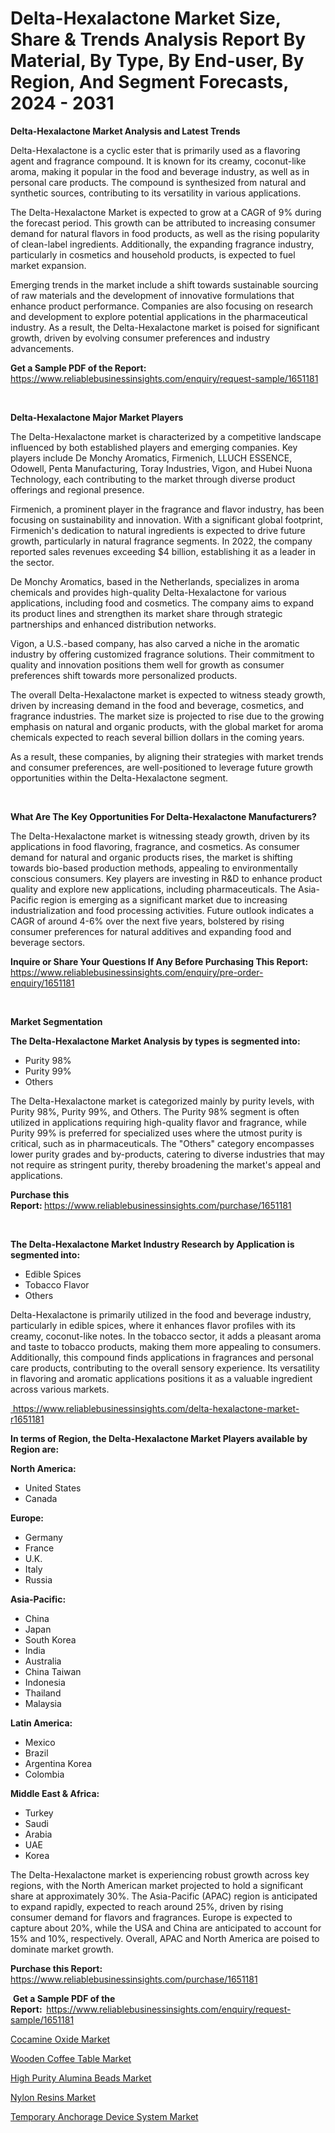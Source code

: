 <p><h1>Delta-Hexalactone Market Size, Share & Trends Analysis Report By Material, By Type, By End-user, By Region, And Segment Forecasts, 2024 - 2031</h1></p><p><strong>Delta-Hexalactone Market Analysis and Latest Trends</strong></p>
<p><p>Delta-Hexalactone is a cyclic ester that is primarily used as a flavoring agent and fragrance compound. It is known for its creamy, coconut-like aroma, making it popular in the food and beverage industry, as well as in personal care products. The compound is synthesized from natural and synthetic sources, contributing to its versatility in various applications.</p><p>The Delta-Hexalactone Market is expected to grow at a CAGR of 9% during the forecast period. This growth can be attributed to increasing consumer demand for natural flavors in food products, as well as the rising popularity of clean-label ingredients. Additionally, the expanding fragrance industry, particularly in cosmetics and household products, is expected to fuel market expansion. </p><p>Emerging trends in the market include a shift towards sustainable sourcing of raw materials and the development of innovative formulations that enhance product performance. Companies are also focusing on research and development to explore potential applications in the pharmaceutical industry. As a result, the Delta-Hexalactone market is poised for significant growth, driven by evolving consumer preferences and industry advancements.</p></p>
<p><strong>Get a Sample PDF of the Report:&nbsp;</strong> <a href="https://www.reliablebusinessinsights.com/enquiry/request-sample/1651181?utm_campaign=1119&utm_medium=2&utm_source=Github&utm_content=ia&utm_term=26092024&utm_id=delta-hexalactone">https://www.reliablebusinessinsights.com/enquiry/request-sample/1651181</a></p>
<p>&nbsp;</p>
<p><strong>Delta-Hexalactone Major Market Players</strong></p>
<p><p>The Delta-Hexalactone market is characterized by a competitive landscape influenced by both established players and emerging companies. Key players include De Monchy Aromatics, Firmenich, LLUCH ESSENCE, Odowell, Penta Manufacturing, Toray Industries, Vigon, and Hubei Nuona Technology, each contributing to the market through diverse product offerings and regional presence.</p><p>Firmenich, a prominent player in the fragrance and flavor industry, has been focusing on sustainability and innovation. With a significant global footprint, Firmenich's dedication to natural ingredients is expected to drive future growth, particularly in natural fragrance segments. In 2022, the company reported sales revenues exceeding $4 billion, establishing it as a leader in the sector.</p><p>De Monchy Aromatics, based in the Netherlands, specializes in aroma chemicals and provides high-quality Delta-Hexalactone for various applications, including food and cosmetics. The company aims to expand its product lines and strengthen its market share through strategic partnerships and enhanced distribution networks.</p><p>Vigon, a U.S.-based company, has also carved a niche in the aromatic industry by offering customized fragrance solutions. Their commitment to quality and innovation positions them well for growth as consumer preferences shift towards more personalized products.</p><p>The overall Delta-Hexalactone market is expected to witness steady growth, driven by increasing demand in the food and beverage, cosmetics, and fragrance industries. The market size is projected to rise due to the growing emphasis on natural and organic products, with the global market for aroma chemicals expected to reach several billion dollars in the coming years.</p><p>As a result, these companies, by aligning their strategies with market trends and consumer preferences, are well-positioned to leverage future growth opportunities within the Delta-Hexalactone segment.</p></p>
<p>&nbsp;</p>
<p><strong>What Are The Key Opportunities For Delta-Hexalactone Manufacturers?</strong></p>
<p><p>The Delta-Hexalactone market is witnessing steady growth, driven by its applications in food flavoring, fragrance, and cosmetics. As consumer demand for natural and organic products rises, the market is shifting towards bio-based production methods, appealing to environmentally conscious consumers. Key players are investing in R&D to enhance product quality and explore new applications, including pharmaceuticals. The Asia-Pacific region is emerging as a significant market due to increasing industrialization and food processing activities. Future outlook indicates a CAGR of around 4-6% over the next five years, bolstered by rising consumer preferences for natural additives and expanding food and beverage sectors.</p></p>
<p><strong>Inquire or Share Your Questions If Any Before Purchasing This Report:</strong> <a href="https://www.reliablebusinessinsights.com/enquiry/pre-order-enquiry/1651181?utm_campaign=1119&utm_medium=2&utm_source=Github&utm_content=ia&utm_term=26092024&utm_id=delta-hexalactone">https://www.reliablebusinessinsights.com/enquiry/pre-order-enquiry/1651181</a></p>
<p>&nbsp;</p>
<p><strong>Market Segmentation</strong></p>
<p><strong>The Delta-Hexalactone Market Analysis by types is segmented into:</strong></p>
<p><ul><li>Purity 98%</li><li>Purity 99%</li><li>Others</li></ul></p>
<p><p>The Delta-Hexalactone market is categorized mainly by purity levels, with Purity 98%, Purity 99%, and Others. The Purity 98% segment is often utilized in applications requiring high-quality flavor and fragrance, while Purity 99% is preferred for specialized uses where the utmost purity is critical, such as in pharmaceuticals. The "Others" category encompasses lower purity grades and by-products, catering to diverse industries that may not require as stringent purity, thereby broadening the market's appeal and applications.</p></p>
<p><strong>Purchase this Report:&nbsp;</strong><a href="https://www.reliablebusinessinsights.com/purchase/1651181?utm_campaign=1119&utm_medium=2&utm_source=Github&utm_content=ia&utm_term=26092024&utm_id=delta-hexalactone">https://www.reliablebusinessinsights.com/purchase/1651181</a></p>
<p>&nbsp;</p>
<p><strong>The Delta-Hexalactone Market Industry Research by Application is segmented into:</strong></p>
<p><ul><li>Edible Spices</li><li>Tobacco Flavor</li><li>Others</li></ul></p>
<p><p>Delta-Hexalactone is primarily utilized in the food and beverage industry, particularly in edible spices, where it enhances flavor profiles with its creamy, coconut-like notes. In the tobacco sector, it adds a pleasant aroma and taste to tobacco products, making them more appealing to consumers. Additionally, this compound finds applications in fragrances and personal care products, contributing to the overall sensory experience. Its versatility in flavoring and aromatic applications positions it as a valuable ingredient across various markets.</p></p>
<p><a href="https://www.reliablebusinessinsights.com/delta-hexalactone-market-r1651181?utm_campaign=1119&utm_medium=2&utm_source=Github&utm_content=ia&utm_term=26092024&utm_id=delta-hexalactone">&nbsp;https://www.reliablebusinessinsights.com/delta-hexalactone-market-r1651181</a></p>
<p><strong>In terms of Region, the Delta-Hexalactone Market Players available by Region are:</strong></p>
<p>
    <p> <strong> North America: </strong>
        <ul>
            <li>United States</li>
            <li>Canada</li>
        </ul>
        </p> 
    <p> <strong> Europe: </strong>
        <ul>
            <li>Germany</li>
            <li>France</li>
            <li>U.K.</li>
            <li>Italy</li>
            <li>Russia</li>
        </ul>
        </p> 
    <p> <strong> Asia-Pacific: </strong>
        <ul>
            <li>China</li>
            <li>Japan</li>
            <li>South Korea</li>
            <li>India</li>
            <li>Australia</li>
            <li>China Taiwan</li>
            <li>Indonesia</li>
            <li>Thailand</li>
            <li>Malaysia</li>
        </ul>
        </p> 
    <p> <strong> Latin America: </strong>
        <ul>
            <li>Mexico</li>
            <li>Brazil</li>
            <li>Argentina Korea</li>
            <li>Colombia</li>
        </ul>
        </p> 
    <p> <strong> Middle East & Africa: </strong>
        <ul>
            <li>Turkey</li>
            <li>Saudi</li>
            <li>Arabia</li>
            <li>UAE</li>
            <li>Korea</li>
        </ul>
    </p>
    </p>
<p><p>The Delta-Hexalactone market is experiencing robust growth across key regions, with the North American market projected to hold a significant share at approximately 30%. The Asia-Pacific (APAC) region is anticipated to expand rapidly, expected to reach around 25%, driven by rising consumer demand for flavors and fragrances. Europe is expected to capture about 20%, while the USA and China are anticipated to account for 15% and 10%, respectively. Overall, APAC and North America are poised to dominate market growth.</p></p>
<p><strong>Purchase this Report: </strong><a href="https://www.reliablebusinessinsights.com/purchase/1651181?utm_campaign=1119&utm_medium=2&utm_source=Github&utm_content=ia&utm_term=26092024&utm_id=delta-hexalactone">https://www.reliablebusinessinsights.com/purchase/1651181</a></p>
<p>&nbsp;<strong>Get a Sample PDF of the Report:&nbsp;&nbsp;</strong><a href="https://www.reliablebusinessinsights.com/enquiry/request-sample/1651181?utm_campaign=1119&utm_medium=2&utm_source=Github&utm_content=ia&utm_term=26092024&utm_id=delta-hexalactone">https://www.reliablebusinessinsights.com/enquiry/request-sample/1651181</a></p>
<p><strong></strong></p>
<p><p><a href="https://www.linkedin.com/pulse/global-cocamine-oxide-market-sector-types-applications-player-fnthe?utm_campaign=1119&utm_medium=2&utm_source=Github&utm_content=ia&utm_term=26092024&utm_id=delta-hexalactone">Cocamine Oxide Market</a></p><p><a href="https://issuu.com/reportprime-2/docs/wooden-coffee-table-market-size-203_5819581c74b867?utm_campaign=1119&utm_medium=2&utm_source=Github&utm_content=ia&utm_term=26092024&utm_id=delta-hexalactone">Wooden Coffee Table Market</a></p><p><a href="https://github.com/JavierDDowns/Market-Research-Report-List-1/blob/main/high-purity-alumina-beads-market.md?utm_campaign=1119&utm_medium=2&utm_source=Github&utm_content=ia&utm_term=26092024&utm_id=delta-hexalactone">High Purity Alumina Beads Market</a></p><p><a href="https://www.linkedin.com/pulse/nylon-resins-market-size-share-trends-analysis-report-product-yxamf?utm_campaign=1119&utm_medium=2&utm_source=Github&utm_content=ia&utm_term=26092024&utm_id=delta-hexalactone">Nylon Resins Market</a></p><p><a href="https://github.com/Dritamusajz475/Market-Research-Report-List-1/blob/main/temporary-anchorage-device-system-market.md?utm_campaign=1119&utm_medium=2&utm_source=Github&utm_content=ia&utm_term=26092024&utm_id=delta-hexalactone">Temporary Anchorage Device System Market</a></p></p>